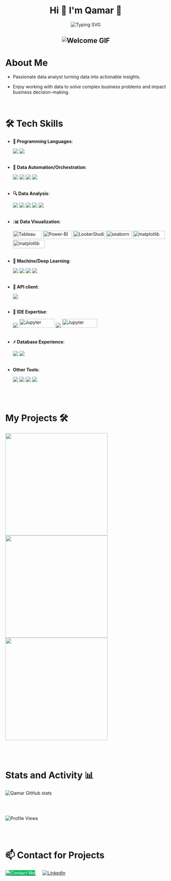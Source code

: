 <h1 align="center">
 Hi 👋 I'm Qamar 🐰</h1>
 <div align="center">
  <img src='https://readme-typing-svg.demolab.com?font=Space+Mono&pause=1000&color=00bf63&center=true&width=435&lines=Full time learner ;Part time Data Pro' alt='Typing SVG' />
</div>

<h2 align="center">
  <img src="https://media2.giphy.com/media/v1.Y2lkPTc5MGI3NjExdW40NW04dmQ4eTF5eHl5am8xNXQxM3F1YW9zaHRsMmNhdDE2MnFsMiZlcD12MV9pbnRlcm5hbF9naWZfYnlfaWQmY3Q9Zw/i7TbtCxjfhn7GJKSQG/giphy.gif" alt="Welcome GIF" />
</h2>


# About Me
- Passionate data analyst turning data into actionable insights.
- Enjoy working with data to solve complex business problems and impact business decision-making.

  <br>
  
# 🛠️ Tech Skills

- **🐍 Programming Languages**:
  
  <img src='https://skillicons.dev/icons?i=py,&theme=dark'> 
  <img src='https://skillicons.dev/icons?i=r,&theme=dark'> 
  <br>
  <br>
 
- **🔄 Data Automation/Orchestration**:

  <img src='https://img.shields.io/badge/dbt-orange?logo=dbt&logoColor=white'/>
  <img src='https://img.shields.io/badge/Fivetran-0077FF?logo=fivetran&logoColor=white'/>
  <img src='https://img.shields.io/badge/Google%20Tag%20Manager-246FDB?logo=google-tag-manager&logoColor=white'/>
  <img src='https://img.shields.io/badge/Zapier-FF4A00?logo=zapier&logoColor=white'/>
  <br>
  <br>

- **🔍 Data Analysis**:

  <img src='https://img.shields.io/badge/Google%20Sheets-34A853?style=for-the-badge&logo=google-sheets&logoColor=white'>
  <img src='https://img.shields.io/badge/sql-4479A1?style=for-the-badge&logo=postgresql&logoColor=white'/>
  <img src='https://img.shields.io/badge/Google_Cloud-4285F4?style=for-the-badge&logo=google-cloud&logoColor=white'>
  <img src='https://img.shields.io/badge/Numpy-777BB4?style=for-the-badge&logo=numpy&logoColor=white'>
  <img src='https://img.shields.io/badge/Pandas-2C2D72?style=for-the-badge&logo=pandas&logoColor=white'>
  <br>
  <br>

- **:📊 Data Visualization**:

  <img src='https://img.shields.io/badge/Tableau-E97627?style=for-the-badge&logo=Tableau&logoColor=white' alt="Tableau" style="height: 26px; width: 90px;"/>
  <img src='https://img.shields.io/badge/Power_BI-F2C811?style=for-the-badge&logo=Power-BI&logoColor=black'alt="Power-BI" style="height: 26px; width: 90px;" />
  <img src='https://img.shields.io/badge/Looker%20Studio-4285F4?logo=looker&logoColor=white'alt="LookerStudio" style="height: 26px; width: 100px;"/>
  <img src='https://img.shields.io/badge/Seaborn-4C72B0?logo=seaborn&logoColor=white' alt="seaborn" style="height: 26px; width: 80px;" />
  <img src='https://img.shields.io/badge/Plotly-239120?style=for-the-badge&logo=plotly&logoColor=white'alt="matplotlib" style="height: 26px; width: 100px;" />
  <img src='https://img.shields.io/badge/Matplotlib-11557C?logo=matplotlib&logoColor=white' alt="matplotlib" style="height: 26px; width: 100px;" />
  <br>
  <br>

- **🧠 Machine/Deep Learning**:
  
  <img src='https://img.shields.io/badge/scikit_learn-F7931E?style=for-the-badge&logo=scikit-learn&logoColor=white'>
  <img src='https://img.shields.io/badge/Keras-D00000?style=for-the-badge&logo=Keras&logoColor=white'>
  <img src='https://img.shields.io/badge/TensorFlow-FF6F00?style=for-the-badge&logo=TensorFlow&logoColor=white'>
  <img src='https://img.shields.io/badge/-HuggingFace-FDEE21?style=for-the-badge&logo=HuggingFace&logoColor=black'>
  <br>
  <br>
  

- **📡 API client**:
  
  <img src='https://img.shields.io/badge/Insomnia-5849be?style=for-the-badge&logo=Insomnia&logoColor=white'>
  <br>  
  <br>

- **📘 IDE Expertise**:
  
  <img src='https://img.shields.io/badge/Colab-F9AB00?style=for-the-badge&logo=googlecolab&color=525252'>
  <img src='https://img.shields.io/badge/Jupyter-F37626?style=for-the-badge&logo=Jupyter&logoColor=white' style='height: 28px; width: 110px;' alt="Jupyter"/>
  <img src='https://img.shields.io/badge/VSCode-0078D4?style=for-the-badge&logo=visual%20studio%20code&logoColor=white'>
  <img src='https://img.shields.io/badge/Anaconda-3EB049?logo=anaconda&logoColor=white' style='height: 28px; width: 110px;' alt="Jupyter">

  <br>  
  <br>

- **⚡ Database Experience**: 
  
  <img src='https://img.shields.io/badge/Sqlite-003B57?style=for-the-badge&logo=sqlite&logoColor=white'>
  <img src='https://img.shields.io/badge/PostgreSQL-316192?style=for-the-badge&logo=postgresql&logoColor=white'>
  <br>  
  <br>

- **Other Tools**:

  <img src='https://img.shields.io/badge/Airtable-18BFFF?style=for-the-badge&logo=Airtable&logoColor=white'> 
  <img src='https://img.shields.io/badge/Notion-000000?style=for-the-badge&logo=notion&logoColor=white'>
  <img src='https://img.shields.io/badge/Calendly-006BFF?style=for-the-badge&logo=calendly&logoColor=white'>
  <img src='https://img.shields.io/badge/Kaggle-20BEFF?style=for-the-badge&logo=Kaggle&logoColor=white'>
  <br>
  <br> 
  <br>
  <br> 

# My Projects 🛠️  

<a href="https://github.com/Qamar247/EliteEdge">
  <img width=320 align="center" src='https://github-readme-stats.vercel.app/api/pin/?username=Qamar247&repo=EliteEdge&show_icons=true&theme=holi&hide_border=true&border_radius=20&bg_color=0c3666'>
</a>

<a href="https://github.com/Qamar247/GradeMate">
  <img width=320 align="center" src='https://github-readme-stats.vercel.app/api/pin/?username=Qamar247&repo=GradeMate-Predictive-Student-Performance&show_icons=true&theme=holi&hide_border=true&border_radius=20&bg_color=0c3666'>
</a>

<a href="https://github.com/Qamar247/Optimizing">
  <img width=320 align="center" src='https://github-readme-stats.vercel.app/api/pin/?username=Qamar247&repo=Optimizing-Marketing-Campaigns-for-Enhanced-ROI &show_icons=true&theme=holi&hide_border=true&border_radius=20&bg_color=0c3666'>
</a>
<br>
<br> 
<br>
<br> 


# Stats and Activity 📊
![Qamar GitHub stats](https://github-readme-stats.vercel.app/api?username=Qamar&show_icons=true&theme=transparent)

<br>
<br>

![Profile Views](https://komarev.com/ghpvc/?username=Qamar247&label=Profile+Views&color=0c3666)

<br>
<br>


# 📫 Contact for Projects

<div align="left">
  <a href="https://qamar247.github.io/Portfolio/">
    <img src="https://img.shields.io/badge/Contact%20Me-00bf63?style=for-the-badge&logoColor=white" alt="Contact Me" style="background-color: #00bf63; color: white;">
  </a>  &nbsp;&nbsp;&nbsp;&nbsp;
 
  <a href="https://www.linkedin.com/in/qamaribrahim/">
    <img src="https://img.shields.io/badge/LinkedIn-0A66C2?style=for-the-badge&logo=linkedin&logoColor=white" alt="LinkedIn">
  </a>  
</div>




